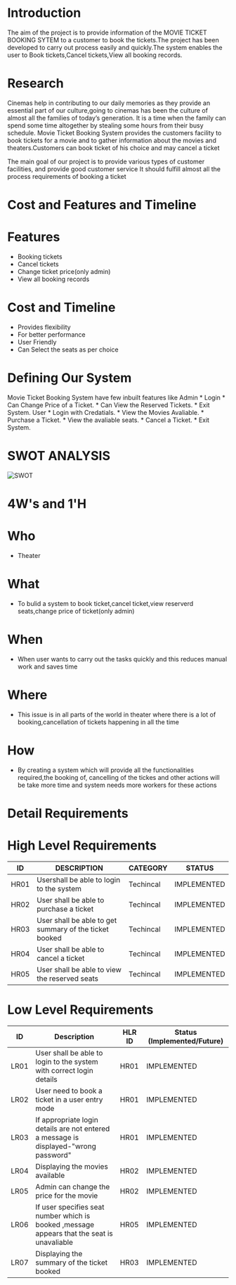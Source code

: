 # Introduction
The aim of the project is to provide information of the MOVIE TICKET BOOKING SYTEM to a customer to book the tickets.The project has been developed to carry out process easily and quickly.The system enables the user to Book tickets,Cancel tickets,View all booking records.

# Research
Cinemas help in contributing to our daily memories as they provide an essential part of our culture,going to cinemas has been the culture of almost all the families of today’s generation. It is a time when the family can spend some time altogether by stealing some hours from their busy schedule. Movie Ticket Booking System provides the customers facility to book tickets for a movie and to gather information about the movies and theaters.Customers can book ticket of his choice and may cancel a ticket

The main goal of our project is to provide various types of customer facilities, and provide good  customer service It should fulfill almost all the process requirements of booking a ticket

# Cost and Features and Timeline
# Features
* Booking tickets
* Cancel tickets
* Change ticket price(only admin)
* View all booking records

# Cost and Timeline
* Provides flexibility
* For better performance
* User Friendly
* Can Select the seats as per choice

# Defining Our System
Movie Ticket Booking System have few inbuilt features like Admin * Login * Can Change Price of a Ticket. * Can View the Reserved Tickets. * Exit System. User * Login with Credatials. * View the Movies Avaliable. * Purchase a Ticket. * View the avaliable seats. * Cancel a Ticket. * Exit System.

# SWOT ANALYSIS
![SWOT](https://user-images.githubusercontent.com/98818008/152681443-67cd98b7-ceae-4502-99b5-b99ace858f04.png)


# 4W's and 1'H

# Who
* Theater
# What
* To bulid a system to book ticket,cancel ticket,view reserverd seats,change price of ticket(only admin)
# When
* When user wants to carry out the tasks quickly and this reduces manual work and saves time
# Where
* This issue is in all parts of the world in theater where there is a lot of booking,cancellation of tickets happening in all the time
# How
* By creating a system which will provide all the functionalities required,the booking of, cancelling of the tickes and other actions will be take more time and system needs more workers for these actions

# Detail Requirements

# High Level Requirements
|**ID**|**DESCRIPTION**|**CATEGORY**|**STATUS**|
|---|----|----|------|
|HR01|Usershall be able to login to the system	|Techincal	|IMPLEMENTED
HR02|User shall be able to purchase a ticket|	Techincal|	IMPLEMENTED
|HR03|	User shall be able to get summary of the ticket booked|	Techincal|	IMPLEMENTED
|HR04|	User shall be able to cancel a ticket|	Techincal|	IMPLEMENTED
|HR05|	User shall be able to view the reserved seats	|Techincal|	IMPLEMENTED

# Low Level Requirements
|ID|	Description|	HLR ID	|Status (Implemented/Future)
|--|-----|---|---|
|LR01|	User shall be able to login to the system with correct login details|	HR01|	IMPLEMENTED
|LR02|	User need to book a ticket in a user entry mode|	HR01|	IMPLEMENTED
|LR03|	If appropriate login details are not entered a message is displayed-"wrong password"|	HR01|	IMPLEMENTED
|LR04|	Displaying the movies available|	HR02	|IMPLEMENTED
|LR05|	Admin can change the price for the movie|	HR02	|IMPLEMENTED
|LR06|	If user specifies seat number which is booked ,message appears that the seat is unavaliable|	HR05|	IMPLEMENTED
|LR07|	Displaying the summary of the ticket booked	|HR03|	IMPLEMENTED


